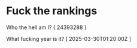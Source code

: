 # Fuck the rankings

Who the hell am I?
{ 24393288 }

What fucking year is it?
[ 2025-03-30T01:20:00Z ]
